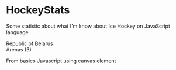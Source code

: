 # HockeyStats
Some statistic about what I'm know about Ice Hockey on JavaScript language

Republic of Belarus<br>
Arenas (3)

From basics Javascript
  using canvas element 
